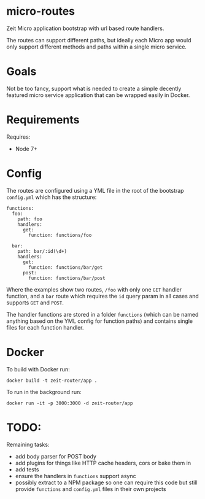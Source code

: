 # micro-routes

Zeit Micro application bootstrap with url based route handlers.

The routes can support different paths, but ideally each Micro app would only support different methods and paths within a single micro service.

# Goals

Not be too fancy, support what is needed to create a simple decently featured micro service application that can be wrapped easily in Docker.

# Requirements

Requires:

- Node 7+

# Config

The routes are configured using a YML file in the root of the bootstrap `config.yml` which has the structure:

```
functions:
  foo:
    path: foo
    handlers:
      get:
        function: functions/foo

  bar:
    path: bar/:id(\d+)
    handlers:
      get:
        function: functions/bar/get
      post:
        function: functions/bar/post
```

Where the examples show two routes, `/foo` with only one `GET` handler function, and a `bar` route which requires the `id` query param in all cases and supports `GET` and `POST`.

The handler functions are stored in a folder `functions` (which can be named anything based on the YML config for function paths) and contains single files for each function handler.

# Docker

To build with Docker run:

```
docker build -t zeit-router/app .
```

To run in the background run:

```
docker run -it -p 3000:3000 -d zeit-router/app
```

# TODO:

Remaining tasks:

- add body parser for POST body
- add plugins for things like HTTP cache headers, cors or bake them in
- add tests
- ensure the handlers in `functions` support async
- possibly extract to a NPM package so one can require this code but still provide `functions` and `config.yml` files in their own projects
